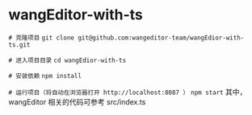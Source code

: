 # wangEditor-with-ts

`# 克隆项目`
`git clone git@github.com:wangeditor-team/wangEdior-with-ts.git`

`# 进入项目目录`
`cd wangEdior-with-ts`

`# 安装依赖`
`npm install`

`# 运行项目（将自动在浏览器打开 http://localhost:8087 ）`
`npm start`
其中，wangEditor 相关的代码可参考 src/index.ts

